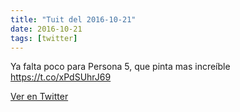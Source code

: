 ```yaml
---
title: "Tuit del 2016-10-21"
date: 2016-10-21
tags: [twitter]
---
```


Ya falta poco para Persona 5, que pinta mas increíble https://t.co/xPdSUhrJ69



[Ver en Twitter](https://twitter.com/i/web/status/789571392731840513)
